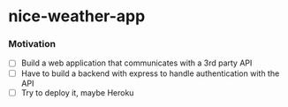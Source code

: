 # nice-weather-app

### Motivation
- [ ] Build a web application that communicates with a 3rd party API
- [ ] Have to build a backend with express to handle authentication with the API
- [ ] Try to deploy it, maybe Heroku
